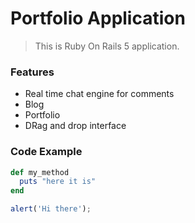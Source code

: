 # Portfolio Application

>This is Ruby On Rails 5 application.

### Features

- Real time chat engine for comments
- Blog
- Portfolio
- DRag and drop interface

### Code Example

```ruby
def my_method
  puts "here it is"
end
```

```javascript
alert('Hi there');
```